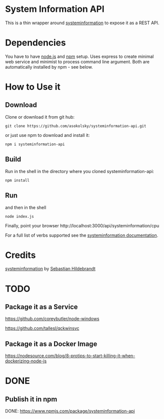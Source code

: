 # System Information API
This is a thin wrapper around [systeminformation](https://www.npmjs.com/package/systeminformation) to expose it as a REST API.

# Dependencies
You have to have [node.js](https://nodejs.org/en/) and [npm](https://www.npmjs.com/) setup. Uses express to create minimal web service and minimist to process command line argument.  Both are automatically installed by npm - see below.

# How to Use it

## Download

Clone or download it from git hub:

```git clone https://github.com/asokolsky/systeminformation-api.git```

or just use npm to download and install it:

```npm i systeminformation-api```

## Build
Run in the shell in the directory where you cloned systeminformation-api:

```npm install```

## Run
and then in the shell

```node index.js```

Finally, point your browser
http://localhost:3000/api/systeminformation/cpu

For a full list of verbs supported see the [systeminformation documentation](https://www.npmjs.com/package/systeminformation).


# Credits
[systeminformation](https://www.npmjs.com/package/systeminformation)
 by [Sebastian Hildebrandt](https://github.com/sebhildebrandt)

# TODO

## Package it as a Service
https://github.com/coreybutler/node-windows

https://github.com/tallesl/qckwinsvc

## Package it as a Docker Image
https://nodesource.com/blog/8-protips-to-start-killing-it-when-dockerizing-node-js

# DONE
## Publish it in npm
DONE: https://www.npmjs.com/package/systeminformation-api
